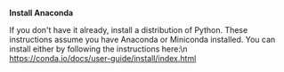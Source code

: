 **Install Anaconda**

If you don't have it already, install a distribution of Python. These instructions assume you have Anaconda or Miniconda installed. You can install either by following the instructions here:\n
https://conda.io/docs/user-guide/install/index.html



 
